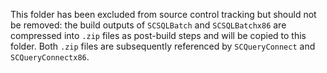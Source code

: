 This folder has been excluded from source control tracking but should not be
removed: the build outputs of `SCSQLBatch` and `SCSQLBatchx86` are compressed
into `.zip` files as post-build steps and will be copied to this folder. Both
`.zip` files are subsequently referenced by `SCQueryConnect` and
`SCQueryConnectx86`.